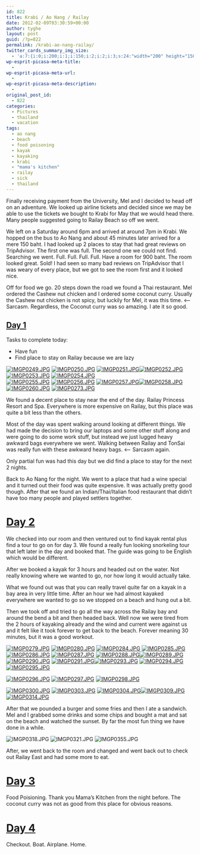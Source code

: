 ```yaml
---
id: 822
title: Krabi / Ao Nang / Railay
date: 2012-02-09T03:30:59+00:00
author: tyghe
layout: post
guid: /?p=822
permalink: /krabi-ao-nang-railay/
twitter_cards_summary_img_size:
  - 'a:7:{i:0;i:200;i:1;i:150;i:2;i:2;i:3;s:24:"width="200" height="150"";s:4:"bits";i:8;s:8:"channels";i:3;s:4:"mime";s:10:"image/jpeg";}'
wp-esprit-picasa-meta-title:
  - 
wp-esprit-picasa-meta-url:
  - 
wp-esprit-picasa-meta-description:
  - 
original_post_id:
  - 822
categories:
  - Pictures
  - thailand
  - vacation
tags:
  - ao nang
  - beach
  - food poisoning
  - kayak
  - kayaking
  - krabi
  - "mama's kitchen"
  - railay
  - sick
  - thailand
---
```

Finally receiving payment from the University, Mel and I decided to head off on an adventure. We looked up airline tickets and decided since we may be able to use the tickets we bought to Krabi for May that we would head there. Many people suggested going to Railay Beach so off we went.

We left on a Saturday around 6pm and arrived at around 7pm in Krabi. We hopped on the bus to Ao Nang and about 45 minutes later arrived for a mere 150 baht. I had looked up 2 places to stay that had great reviews on TripAdvisor. The first one was full. The second one we could not find. Searching we went. <!--more-->Full. Full. Full. Full. Have a room for 900 baht. The room looked great. Sold! I had seen so many bad reviews on TripAdvisor that I was weary of every place, but we got to see the room first and it looked nice.

Off for food we go. 20 steps down the road we found a Thai restaurant. Mel ordered the Cashew nut chicken and I ordered some coconut curry. Usually the Cashew nut chicken is not spicy, but luckily for Mel, it was this time. <&#8211; Sarcasm. Regardless, the Coconut curry was so amazing. I ate it so good.

## <span style="text-decoration:underline;">Day 1</span>

Tasks to complete today:

  * Have fun
  * Find place to stay on Railay because we are lazy

<div>
  <a title="" href="http://lh5.ggpht.com/-5hkH5_OJPAQ/TzOEsihTSdI/AAAAAAAAFA4/cFYuEtqZLrk/s800/IMGP0249.JPG" rel="lightbox[822]"><img src="http://lh5.ggpht.com/-5hkH5_OJPAQ/TzOEsihTSdI/AAAAAAAAFA4/cFYuEtqZLrk/s200/IMGP0249.JPG" alt="IMGP0249.JPG" /></a> <a title="" href="http://lh5.ggpht.com/-i4yM1pTIBfI/TzOEuOF5gvI/AAAAAAAAFBA/Wy9X8KP_70M/s800/IMGP0250.JPG" rel="lightbox[822]"><img src="http://lh5.ggpht.com/-i4yM1pTIBfI/TzOEuOF5gvI/AAAAAAAAFBA/Wy9X8KP_70M/s200/IMGP0250.JPG" alt="IMGP0250.JPG" /></a> <a title="" href="http://lh5.ggpht.com/-F2S3Bzqf_ZY/TzOEvVcgHKI/AAAAAAAAFBI/YPqldD83AZQ/s800/IMGP0251.JPG" rel="lightbox[822]"><img src="http://lh5.ggpht.com/-F2S3Bzqf_ZY/TzOEvVcgHKI/AAAAAAAAFBI/YPqldD83AZQ/s200/IMGP0251.JPG" alt="IMGP0251.JPG" /></a><a title="" href="http://lh5.ggpht.com/-St1d6zThlVE/TzOExlwHX2I/AAAAAAAAFBQ/T0tka5WTFXY/s800/IMGP0252.JPG" rel="lightbox[822]"><img src="http://lh5.ggpht.com/-St1d6zThlVE/TzOExlwHX2I/AAAAAAAAFBQ/T0tka5WTFXY/s200/IMGP0252.JPG" alt="IMGP0252.JPG" /></a> <a title="" href="http://lh5.ggpht.com/-uKkcXfo6tcs/TzOEzOKtZzI/AAAAAAAAFBY/qN9JXxmxUhA/s800/IMGP0253.JPG" rel="lightbox[822]"><img src="http://lh5.ggpht.com/-uKkcXfo6tcs/TzOEzOKtZzI/AAAAAAAAFBY/qN9JXxmxUhA/s200/IMGP0253.JPG" alt="IMGP0253.JPG" /></a> <a title="" href="http://lh4.ggpht.com/-KZuSRJxZMQs/TzOE0rqGgYI/AAAAAAAAFBg/1yy6kynMRP4/s800/IMGP0254.JPG" rel="lightbox[822]"><img src="http://lh4.ggpht.com/-KZuSRJxZMQs/TzOE0rqGgYI/AAAAAAAAFBg/1yy6kynMRP4/s200/IMGP0254.JPG" alt="IMGP0254.JPG" /></a>
</div>

<div>
  <a title="" href="http://lh6.ggpht.com/-rLDutWBpcLE/TzOE2rXMJtI/AAAAAAAAFBo/noX9d7QiUaA/s800/IMGP0255.JPG" rel="lightbox[822]"><img src="http://lh6.ggpht.com/-rLDutWBpcLE/TzOE2rXMJtI/AAAAAAAAFBo/noX9d7QiUaA/s200/IMGP0255.JPG" alt="IMGP0255.JPG" /></a> <a title="" href="http://lh5.ggpht.com/-9D4Atn-KNHg/TzOE33qCHcI/AAAAAAAAFBw/62hMPBGZ3Q0/s800/IMGP0256.JPG" rel="lightbox[822]"><img src="http://lh5.ggpht.com/-9D4Atn-KNHg/TzOE33qCHcI/AAAAAAAAFBw/62hMPBGZ3Q0/s200/IMGP0256.JPG" alt="IMGP0256.JPG" /></a> <a title="" href="http://lh5.ggpht.com/-EkEhfpZHm5s/TzOE5h6fKfI/AAAAAAAAFB4/LA01qr5vhVA/s800/IMGP0257.JPG" rel="lightbox[822]"><img src="http://lh5.ggpht.com/-EkEhfpZHm5s/TzOE5h6fKfI/AAAAAAAAFB4/LA01qr5vhVA/s200/IMGP0257.JPG" alt="IMGP0257.JPG" /></a><a title="" href="http://lh5.ggpht.com/-XEoB3gspZdI/TzOE6vbngBI/AAAAAAAAFCA/JFTvxeHtG3g/s800/IMGP0258.JPG" rel="lightbox[822]"><img src="http://lh5.ggpht.com/-XEoB3gspZdI/TzOE6vbngBI/AAAAAAAAFCA/JFTvxeHtG3g/s200/IMGP0258.JPG" alt="IMGP0258.JPG" /></a> <a title="" href="http://lh3.ggpht.com/-YF-IvYscqfI/TzOE8FAzhhI/AAAAAAAAFCI/-oOZtx7kgIA/s800/IMGP0260.JPG" rel="lightbox[822]"><img src="http://lh3.ggpht.com/-YF-IvYscqfI/TzOE8FAzhhI/AAAAAAAAFCI/-oOZtx7kgIA/s200/IMGP0260.JPG" alt="IMGP0260.JPG" /></a> <a title="" href="http://lh3.ggpht.com/-TvDByljpNyI/TzOE9PArKbI/AAAAAAAAFCQ/S6aFNJhSKCA/s800/IMGP0273.JPG" rel="lightbox[822]"><img src="http://lh3.ggpht.com/-TvDByljpNyI/TzOE9PArKbI/AAAAAAAAFCQ/S6aFNJhSKCA/s200/IMGP0273.JPG" alt="IMGP0273.JPG" /></a>
</div>

We found a decent place to stay near the end of the day. Railay Princess Resort and Spa. Everywhere is more expensive on Railay, but this place was quite a bit less than the others.

Most of the day was spent walking around looking at different things. We had made the decision to bring our laptops and some other stuff along and were going to do some work stuff, but instead we just lugged heavy awkward bags everywhere we went. Walking between Railay and TonSai was really fun with these awkward heavy bags. <&#8211; Sarcasm again.

Only partial fun was had this day but we did find a place to stay for the next 2 nights.

Back to Ao Nang for the night. We went to a place that had a wine special and it turned out their food was quite expensive. It was actually pretty good though. After that we found an Indian/Thai/Italian food restaurant that didn&#8217;t have too many people and played settlers together.

# <span style="text-decoration:underline;">Day 2</span>

We checked into our room and then ventured out to find kayak rental plus find a tour to go on for day 3. We found a really fun looking snorkeling tour that left later in the day and booked that. The guide was going to be English which would be different.

After we booked a kayak for 3 hours and headed out on the water. Not really knowing where we wanted to go, nor how long it would actually take.

What we found out was that you can really travel quite far on a kayak in a bay area in very little time. After an hour we had almost kayaked everywhere we wanted to go so we stopped on a beach and hung out a bit.

Then we took off and tried to go all the way across the Railay bay and around the bend a bit and then headed back. Well now we were tired from the 2 hours of kayaking already and the wind and current were against us and it felt like it took forever to get back to the beach. Forever meaning 30 minutes, but it was a good workout.

<a title="" href="http://lh4.ggpht.com/-YNgrNP_bJxU/TzOFBjjOEtI/AAAAAAAAFCw/pDSPn4Gp2xs/s800/IMGP0279.JPG" rel="lightbox[822]"><img src="http://lh4.ggpht.com/-YNgrNP_bJxU/TzOFBjjOEtI/AAAAAAAAFCw/pDSPn4Gp2xs/s200/IMGP0279.JPG" alt="IMGP0279.JPG" /></a> <a title="" href="http://lh3.ggpht.com/-q6pf469Gp8w/TzOFDGOTzQI/AAAAAAAAFC4/10iAz26AEW4/s800/IMGP0280.JPG" rel="lightbox[822]"><img src="http://lh3.ggpht.com/-q6pf469Gp8w/TzOFDGOTzQI/AAAAAAAAFC4/10iAz26AEW4/s200/IMGP0280.JPG" alt="IMGP0280.JPG" /></a> <a title="" href="http://lh5.ggpht.com/-vgZKpNUYCwI/TzOFEYbka1I/AAAAAAAAFDA/pOwKGbbrKTI/s800/IMGP0284.JPG" rel="lightbox[822]"><img src="http://lh5.ggpht.com/-vgZKpNUYCwI/TzOFEYbka1I/AAAAAAAAFDA/pOwKGbbrKTI/s200/IMGP0284.JPG" alt="IMGP0284.JPG" /></a> <a title="" href="http://lh4.ggpht.com/-g4gSXYkAXGU/TzOFFTKTT6I/AAAAAAAAFDI/ysVde4mVflQ/s800/IMGP0285.JPG" rel="lightbox[822]"><img src="http://lh4.ggpht.com/-g4gSXYkAXGU/TzOFFTKTT6I/AAAAAAAAFDI/ysVde4mVflQ/s200/IMGP0285.JPG" alt="IMGP0285.JPG" /></a><a title="" href="http://lh5.ggpht.com/-1BYqo4yR8_w/TzOFGpWbZLI/AAAAAAAAFDQ/3V75hZNfnJ4/s800/IMGP0286.JPG" rel="lightbox[822]"><img src="http://lh5.ggpht.com/-1BYqo4yR8_w/TzOFGpWbZLI/AAAAAAAAFDQ/3V75hZNfnJ4/s200/IMGP0286.JPG" alt="IMGP0286.JPG" /></a> <a title="" href="http://lh3.ggpht.com/-TLdIzNYQKPw/TzOFHz3kzaI/AAAAAAAAFDY/D4z6BA6eU8A/s800/IMGP0287.JPG" rel="lightbox[822]"><img src="http://lh3.ggpht.com/-TLdIzNYQKPw/TzOFHz3kzaI/AAAAAAAAFDY/D4z6BA6eU8A/s200/IMGP0287.JPG" alt="IMGP0287.JPG" /></a> <a title="" href="http://lh6.ggpht.com/-TfVUkOXdtVc/TzOFJbh5u7I/AAAAAAAAFDg/mMwba_d03ZA/s800/IMGP0288.JPG" rel="lightbox[822]"><img src="http://lh6.ggpht.com/-TfVUkOXdtVc/TzOFJbh5u7I/AAAAAAAAFDg/mMwba_d03ZA/s200/IMGP0288.JPG" alt="IMGP0288.JPG" /></a><a title="" href="http://lh6.ggpht.com/-fi_VD7UBTSs/TzOFLZ59EbI/AAAAAAAAFDo/6OPiUbJgU2g/s800/IMGP0289.JPG" rel="lightbox[822]"><img src="http://lh6.ggpht.com/-fi_VD7UBTSs/TzOFLZ59EbI/AAAAAAAAFDo/6OPiUbJgU2g/s200/IMGP0289.JPG" alt="IMGP0289.JPG" /></a> <a title="" href="http://lh3.ggpht.com/-BrGvy7DB22U/TzOFMlX9BwI/AAAAAAAAFDw/33p_M7fxFsc/s800/IMGP0290.JPG" rel="lightbox[822]"><img src="http://lh3.ggpht.com/-BrGvy7DB22U/TzOFMlX9BwI/AAAAAAAAFDw/33p_M7fxFsc/s200/IMGP0290.JPG" alt="IMGP0290.JPG" /></a> <a title="" href="http://lh3.ggpht.com/-zER8mcPR6A8/TzOFOEFbOdI/AAAAAAAAFD4/wdeh30RUbSQ/s800/IMGP0291.JPG" rel="lightbox[822]"><img src="http://lh3.ggpht.com/-zER8mcPR6A8/TzOFOEFbOdI/AAAAAAAAFD4/wdeh30RUbSQ/s200/IMGP0291.JPG" alt="IMGP0291.JPG" /></a><a title="" href="http://lh4.ggpht.com/-YpuKLS0MeCA/TzOFPrzeAZI/AAAAAAAAFEA/Hwiv42-Vo8U/s800/IMGP0293.JPG" rel="lightbox[822]"><img src="http://lh4.ggpht.com/-YpuKLS0MeCA/TzOFPrzeAZI/AAAAAAAAFEA/Hwiv42-Vo8U/s200/IMGP0293.JPG" alt="IMGP0293.JPG" /></a> <a title="" href="http://lh6.ggpht.com/-haE1B3gbBGU/TzOFQtnohqI/AAAAAAAAFEI/HKoSmtenZuE/s800/IMGP0294.JPG" rel="lightbox[822]"><img src="http://lh6.ggpht.com/-haE1B3gbBGU/TzOFQtnohqI/AAAAAAAAFEI/HKoSmtenZuE/s200/IMGP0294.JPG" alt="IMGP0294.JPG" /></a> <a title="" href="http://lh4.ggpht.com/-OqyMTIcscPw/TzOFSPjInrI/AAAAAAAAFEQ/zF__LgP4Kpk/s800/IMGP0295.JPG" rel="lightbox[822]"><img src="http://lh4.ggpht.com/-OqyMTIcscPw/TzOFSPjInrI/AAAAAAAAFEQ/zF__LgP4Kpk/s200/IMGP0295.JPG" alt="IMGP0295.JPG" /></a>

<a title="" href="http://lh4.ggpht.com/-PsJpAx17x9I/TzOFThymEII/AAAAAAAAFEY/V5nhfk3RFLo/s800/IMGP0296.JPG" rel="lightbox[822]"><img src="http://lh4.ggpht.com/-PsJpAx17x9I/TzOFThymEII/AAAAAAAAFEY/V5nhfk3RFLo/s200/IMGP0296.JPG" alt="IMGP0296.JPG" /></a> <a title="" href="http://lh3.ggpht.com/-_BfGEPphZ4g/TzOFUtMZ7FI/AAAAAAAAFEg/9YenLfU87L0/s800/IMGP0297.JPG" rel="lightbox[822]"><img src="http://lh3.ggpht.com/-_BfGEPphZ4g/TzOFUtMZ7FI/AAAAAAAAFEg/9YenLfU87L0/s200/IMGP0297.JPG" alt="IMGP0297.JPG" /></a> <a title="" href="http://lh6.ggpht.com/-TDuM2Ynwwo8/TzOFWE7WnZI/AAAAAAAAFEs/iS95cDiWm1c/s800/IMGP0298.JPG" rel="lightbox[822]"><img src="http://lh6.ggpht.com/-TDuM2Ynwwo8/TzOFWE7WnZI/AAAAAAAAFEs/iS95cDiWm1c/s200/IMGP0298.JPG" alt="IMGP0298.JPG" /></a>

<a title="" href="http://lh5.ggpht.com/-7dDT0Yec8jQ/TzOFW09m65I/AAAAAAAAFEw/MvYGeYBIgxE/s800/IMGP0300.JPG" rel="lightbox[822]"><img src="http://lh5.ggpht.com/-7dDT0Yec8jQ/TzOFW09m65I/AAAAAAAAFEw/MvYGeYBIgxE/s200/IMGP0300.JPG" alt="IMGP0300.JPG" /></a> <a title="" href="http://lh6.ggpht.com/-SgAL79Ej4kU/TzOFXwzXHxI/AAAAAAAAFE4/SiJxK9YcbSI/s800/IMGP0303.JPG" rel="lightbox[822]"><img src="http://lh6.ggpht.com/-SgAL79Ej4kU/TzOFXwzXHxI/AAAAAAAAFE4/SiJxK9YcbSI/s200/IMGP0303.JPG" alt="IMGP0303.JPG" /></a> <a title="" href="http://lh6.ggpht.com/-wKl1uWpa_l0/TzOFZ2q3jfI/AAAAAAAAFFA/L_c3XAKvUf0/s800/IMGP0304.JPG" rel="lightbox[822]"><img src="http://lh6.ggpht.com/-wKl1uWpa_l0/TzOFZ2q3jfI/AAAAAAAAFFA/L_c3XAKvUf0/s200/IMGP0304.JPG" alt="IMGP0304.JPG" /></a><a title="" href="http://lh4.ggpht.com/-XU4-Nt1B7zI/TzOFbLaop0I/AAAAAAAAFFM/xTMAj3gM4wU/s800/IMGP0309.JPG" rel="lightbox[822]"><img src="http://lh4.ggpht.com/-XU4-Nt1B7zI/TzOFbLaop0I/AAAAAAAAFFM/xTMAj3gM4wU/s200/IMGP0309.JPG" alt="IMGP0309.JPG" /></a> <a title="" href="http://lh6.ggpht.com/-mXWmX2DWpi8/TzOFcJsS3dI/AAAAAAAAFFQ/IHTq96MX3s0/s800/IMGP0314.JPG" rel="lightbox[822]"><img src="http://lh6.ggpht.com/-mXWmX2DWpi8/TzOFcJsS3dI/AAAAAAAAFFQ/IHTq96MX3s0/s200/IMGP0314.JPG" alt="IMGP0314.JPG" /></a>

After that we pounded a burger and some fries and then I ate a sandwich. Mel and I grabbed some drinks and some chips and bought a mat and sat on the beach and watched the sunset. By far the most fun thing we have done in a while.

![IMGP0318.JPG](http://lh3.ggpht.com/-f8zzBpsj760/TzOFdC4H8DI/AAAAAAAAFFc/ppitGfqnkmU/s200/IMGP0318.JPG) ![IMGP0321.JPG](http://lh6.ggpht.com/-bWX1slasK-k/TzOFeofc76I/AAAAAAAAFFo/gnzDImiH0iA/s200/IMGP0321.JPG) ![IMGP0355.JPG](http://lh5.ggpht.com/-xHS8Q1mT-LA/TzOFfxUmLpI/AAAAAAAAFFw/XQ4pptyFlXI/s200/IMGP0355.JPG)

After, we went back to the room and changed and went back out to check out Railay East and had some more to eat.

# <span style="text-decoration:underline;">Day 3</span>

Food Poisioning. Thank you Mama&#8217;s Kitchen from the night before. The coconut curry was not as good from this place for obvious reasons.

# <span style="text-decoration:underline;">Day 4</span>

Checkout. Boat. Airplane. Home.
